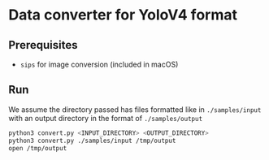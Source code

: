 # Data converter for YoloV4 format

## Prerequisites

* `sips` for image conversion (included in macOS)

## Run

We assume the directory passed has files formatted like in `./samples/input` with an output directory in the format of `./samples/output`

```sh
python3 convert.py <INPUT_DIRECTORY> <OUTPUT_DIRECTORY>
python3 convert.py ./samples/input /tmp/output
open /tmp/output
```
